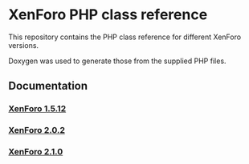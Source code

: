 # XenForo PHP class reference

This repository contains the PHP class reference for different XenForo versions.

Doxygen was used to generate those from the supplied PHP files.

## Documentation

### [XenForo 1.5.12](https://michel-pi.github.io/xenforo-docs/1-5-12/)

### [XenForo 2.0.2](https://michel-pi.github.io/xenforo-docs/2-0-2/)

### [XenForo 2.1.0](https://michel-pi.github.io/xenforo-docs/2-1-0/)
